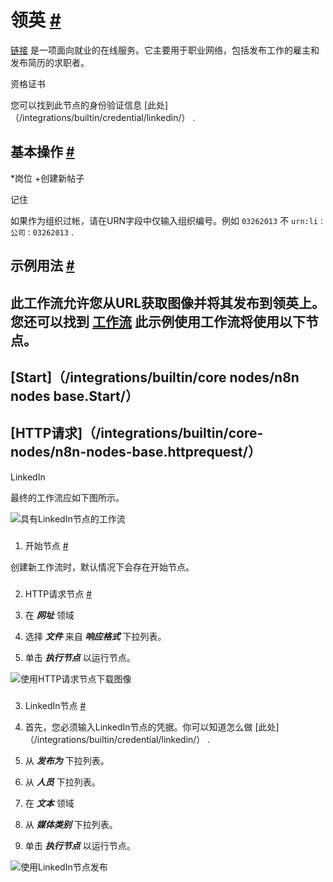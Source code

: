 


 领英
 [#](#linkedin "永久链接")
===========================================



[链接](https://www.linkedin.com/) 
 是一项面向就业的在线服务。它主要用于职业网络，包括发布工作的雇主和发布简历的求职者。
 




 资格证书
 



 您可以找到此节点的身份验证信息
 [此处]（/integrations/builtin/credential/linkedin/）
 .
 




 基本操作
 [#](#基本操作 "永久链接")
-----------------------------------------------------------


*岗位
	+创建新帖子




 记住
 



 如果作为组织过帐，请在URN字段中仅输入组织编号。例如
 `03262013` 
 不
 `urn:li：公司：03262013`
 .
 




 示例用法
 [#](#示例用法 "永久链接")
-----------------------------------------------------



 此工作流允许您从URL获取图像并将其发布到领英上。您还可以找到
 [工作流](https://n8n.io/workflows/681) 
 此示例使用工作流将使用以下节点。
-
 [Start]（/integrations/builtin/core nodes/n8n nodes base.Start/）
 -
 [HTTP请求]（/integrations/builtin/core-nodes/n8n-nodes-base.httprequest/）
 -
 LinkedIn




 最终的工作流应如下图所示。
 



![具有LinkedIn节点的工作流](https://d33wubrfki0l68.cloudfront.net/988a45846b7c69b870ff7340328c24e41ea7030f/fbe52/_images/integrations/builtin/app-nodes/linkedin/workflow.png)



### 
 1. 开始节点
 [#](#1-start-node "永久链接")



 创建新工作流时，默认情况下会存在开始节点。
 


### 
 2. HTTP请求节点
 [#](#2-http-request-node "永久链接")


1. 在
 ***网址***
 领域
2. 选择
 ***文件***
 来自
 ***响应格式***
 下拉列表。
3. 单击
 ***执行节点***
 以运行节点。



![使用HTTP请求节点下载图像](https://d33wubrfki0l68.cloudfront.net/0917c55eefa8b0fa28454f8da747fea90fda56b9/dac9f/_images/integrations/builtin/app-nodes/linkedin/httprequest_node.png)



### 
 3. LinkedIn节点
 [#](#3-链接-节点 "永久链接")


1. 首先，您必须输入LinkedIn节点的凭据。你可以知道怎么做
 [此处]（/integrations/builtin/credential/linkedin/）
 .
2. 从
 ***发布为***
 下拉列表。
3. 从
 ***人员***
 下拉列表。
4. 在
 ***文本***
 领域
5. 从
 ***媒体类别***
 下拉列表。
6. 单击
 ***执行节点***
 以运行节点。



![使用LinkedIn节点发布](https://d33wubrfki0l68.cloudfront.net/b1f1ff6f532b83750505668665f4042fbfc33200/f42f0/_images/integrations/builtin/app-nodes/linkedin/linkedin_node.png)





